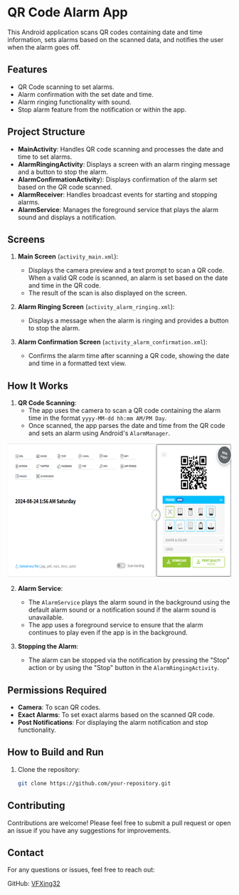# QR Code Alarm App

This Android application scans QR codes containing date and time information, sets alarms based on the scanned data, and notifies the user when the alarm goes off. 

## Features
- QR Code scanning to set alarms.
- Alarm confirmation with the set date and time.
- Alarm ringing functionality with sound.
- Stop alarm feature from the notification or within the app.

## Project Structure
- **MainActivity**: Handles QR code scanning and processes the date and time to set alarms.
- **AlarmRingingActivity**: Displays a screen with an alarm ringing message and a button to stop the alarm.
- **AlarmConfirmationActivity**): Displays confirmation of the alarm set based on the QR code scanned.
- **AlarmReceiver**: Handles broadcast events for starting and stopping alarms.
- **AlarmService**: Manages the foreground service that plays the alarm sound and displays a notification.

## Screens
1. **Main Screen** (`activity_main.xml`):
    - Displays the camera preview and a text prompt to scan a QR code. When a valid QR code is scanned, an alarm is set based on the date and time in the QR code. 
    - The result of the scan is also displayed on the screen.
    
2. **Alarm Ringing Screen** (`activity_alarm_ringing.xml`):
    - Displays a message when the alarm is ringing and provides a button to stop the alarm.
    
3. **Alarm Confirmation Screen** (`activity_alarm_confirmation.xml`):
    - Confirms the alarm time after scanning a QR code, showing the date and time in a formatted text view.

## How It Works
1. **QR Code Scanning**:
    - The app uses the camera to scan a QR code containing the alarm time in the format `yyyy-MM-dd hh:mm AM/PM Day`.
    - Once scanned, the app parses the date and time from the QR code and sets an alarm using Android's `AlarmManager`.

<img src="Screenshot 2024-10-12 170911.png" alt="QR Screenshot" width="618" height="301">

2. **Alarm Service**:
    - The `AlarmService` plays the alarm sound in the background using the default alarm sound or a notification sound if the alarm sound is unavailable.
    - The app uses a foreground service to ensure that the alarm continues to play even if the app is in the background.

3. **Stopping the Alarm**:
    - The alarm can be stopped via the notification by pressing the "Stop" action or by using the "Stop" button in the `AlarmRingingActivity`.

## Permissions Required
- **Camera**: To scan QR codes.
- **Exact Alarms**: To set exact alarms based on the scanned QR code.
- **Post Notifications**: For displaying the alarm notification and stop functionality.

## How to Build and Run
1. Clone the repository:
   ```bash
   git clone https://github.com/your-repository.git

## Contributing
Contributions are welcome! Please feel free to submit a pull request or open an issue if you have any suggestions for improvements.

## Contact
For any questions or issues, feel free to reach out:

GitHub: [VFXing32](https://github.com/VFXing32)
